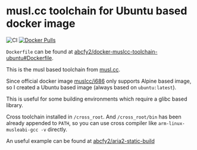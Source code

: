 # musl.cc toolchain for Ubuntu based docker image

![CI](https://github.com/abcfy2/docker-muslcc-toolchain-ubuntu/actions/workflows/ci.yml/badge.svg)
[![Docker Pulls](https://img.shields.io/docker/pulls/abcfy2/muslcc-toolchain-ubuntu)](https://hub.docker.com/r/abcfy2/muslcc-toolchain-ubuntu)

`Dockerfile` can be found at [abcfy2/docker-muslcc-toolchain-ubuntu#Dockerfile](https://github.com/abcfy2/docker-muslcc-toolchain-ubuntu/blob/main/Dockerfile).

This is the musl based toolchain from [musl.cc](https://musl.cc/).

Since official docker image [muslcc/i686](https://hub.docker.com/r/muslcc/i686) only supports Alpine based image, so I created a Ubuntu based image (always based on `ubuntu:latest`).

This is useful for some building environments which require a glibc based library.

Cross toolchain installed in `/cross_root`. And `/cross_root/bin` has been already appended to `PATH`, so you can use cross compiler like `arm-linux-musleabi-gcc -v` directly.

An useful example can be found at [abcfy2/aria2-static-build](https://github.com/abcfy2/aria2-static-build/blob/main/build.sh)
